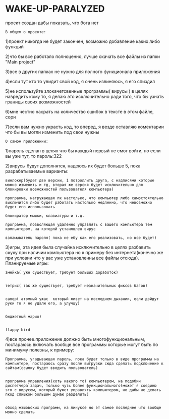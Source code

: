 # WAKE-UP-PARALYZED
проект создан дабы показать, что бога нет




    В общем о проекте:

   1)проект никогда не будет закончен, возможно добавление каких либо функций


   2)что бы все работало полноценно, лучше скачать все файлы из папки "Main project"


   3)все в других папках не нужно для полного функционала приложения


   4)если тут кто то увидит свой код, я очень извиняюсь, я его спиздил


   5)не используйте злокачетсвенные программы( вирусы ) в целях навредить кому то, я делаю это исключительно ради того, что бы узнать границы своих возможностей


   6)мне честно насрать на количество ошибок в тексте в этом файле, сори
    
    
   7)если вам нужно украсть код, то вперед, я везде оставляю коментарии что бы вы могли изменить под свои нужны

    О самом приложении:

    

1)пароль сделан в целях что бы каждый первый не смог войти, но если вы уже тут, то пароль:322


2)вирусы будут дополнятся, надеюсь их будет больше 5, пока разрабатываемые варианты:
   

    винлокер(будет две версии, 1 потроллить друга, с надписями которые можно изменить и тд, вторая же версия будет исключительно для блокировки возможностей пользователя компьютера)

    программа, нагружающая пк настолько, что компьютер либо самостоятельно выключится либо будет работать настолько медленно, что невозможно будет его использовать

    блокиратор мышки, клавиатуры и т.д.

    программа, позволяющая удаленно управлять с вашего компьютера тем компьютером, на которлй устанлвлен вирус
   
    взламыватель пароля( пока не ебу как его реализовать, но все будет)

3)игры, эта идея была случайна исключительно в целях разбавить скуку при наличии компьютера но к примеру без интернета(конечно же при условии что у вас уже установленны все файлы отсюда). Планируемые игры:
   

    змейка( уже существует, требует больших доработок)
   

    тетрис( так же существует, требует незначительных фиксов багов)


    сапер( атомный ужас  который живет на последнем дыхании, если дойдут руки то я не удалю его, а улучшу)


    бюджетный марио)
  

    flappy bird 

4)все прочее.приложение должно быть многофункциональным, постараюсь включать вообще все программы которые могут быть по минимуму полезны, к примеру:


    Программа, угадывающая пароль, пока будет только в виде программы на компьютере, постараюсь сразу после выгрузки сюда сделать подключение к сайтам(ссылку будет вводить пользователь)


    программа управления(хоть какого то) компьютером, на подобии диспетчера задач, только чуть более функционального(может я соединю это с вирусом, который бужет управлять компьютером, но дабы не делать пкод слишком большим думаю разделить)


    обход мэшовских программ, на линуксе но эт самое последнее что вообще можно сделать



    

    
